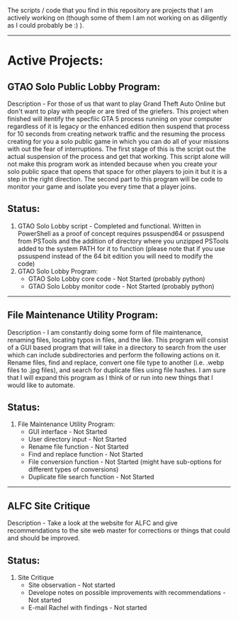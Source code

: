 The scripts / code that you find in this repository are projects that I am actively working on (though some of them I am not working on as diligently as I could probably be :) ). 

---

# Active Projects:

## GTAO Solo Public Lobby Program: 
  Description - For those of us that want to play Grand Theft Auto Online but don't want to play with people or are tired of the griefers. This project when finished will itentify the specfiic GTA 5 process running on your computer regardless of it is legacy or the enhanced edition then suspend that process for 10 seconds from creating network traffic and the resuming the process creating for you a solo public game in which you can do all of your missions with out the fear of interruptions. The first stage of this is the script out the actual suspension of the process and get that working. This script alone will not make this program work as intended because when you create your solo public space that opens that space for other players to join it but it is a step in the right direction. The second part to this program will be code to monitor your game and isolate you every time that a player joins.

## Status:
1. GTAO Solo Lobby script - Completed and functional. Written in PowerShell as a proof of concept requires pssuspend64 or pssuspend from PSTools and the addition of directory where you unzipped PSTools added to the system PATH for it to function (please note that if you use pssuspend instead of the 64 bit edition you will need to modify the code)
2. GTAO Solo Lobby Program:
   - GTAO Solo Lobby core code - Not Started (probably python)
   - GTAO Solo Lobby monitor code - Not Started (probably python)

---

## File Maintenance Utility Program: 
Description - I am constantly doing some form of file maintenance, renaming files, locating typos in files, and the like. This program will consist of a GUI based program that will take in a directory to search from the user which can include subdirectories and perform the following actions on it. Rename files, find and replace, convert one file type to another (i.e. .webp files to .jpg files), and search for duplicate files using file hashes. I am sure that I will expand this program as I think of or run into new things that I would like to automate. 

## Status:
1. File Maintenance Utility Program:
   - GUI interface - Not Started
   - User directory input - Not Started
   - Rename file function - Not Started
   - Find and replace function - Not Started
   - File conversion function - Not Started (might have sub-options for different types of conversions)
   - Duplicate file search function - Not Started

---

## ALFC Site Critique
  Description - Take a look at the website for ALFC and give recommendations to the site web master for corrections or things that could and should be improved.

## Status: 
1. Site Critique
   - Site observation - Not started
   - Develope notes on possible improvements with recommendations - Not started
   - E-mail Rachel with findings - Not started
